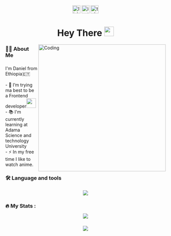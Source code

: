 


###

<div align="center">
  <a href="https://www.linkedin.com/in/dani-boy-35552624b/"><img src="https://img.shields.io/static/v1?message=LinkedIn&logo=linkedin&label=&color=0077B5&logoColor=white&labelColor=&style=for-the-badge" height="25" alt="linkedin logo"  /></a>
  <a href="https://www.instagram.com/da_nnn_yyy/#"><img src="https://img.shields.io/static/v1?message=Instagram&logo=instagram&label=&color=red&logoColor=white&labelColor=&style=for-the-badge" height="25" alt="instagram logo"  /></a>
  <a href="https://t.me/g_dnl" ><img src="https://img.shields.io/static/v1?message=TeleGram&logo=telegram&label=&color=33AAE2&logoColor=white&labelColor=&style=for-the-badge" height="25" alt="telegram logo"  /></a>
  

</div>

###

###

<h1 align="center">Hey There
  <img src="https://media.giphy.com/media/hvRJCLFzcasrR4ia7z/giphy.gif" width="30px"/>
</h1>

<img align="right" alt="Coding" width="400"
    src="https://github.com/user-attachments/assets/fc577698-34df-479e-8729-e881d7c29d01">

###

<h3 align="left">👩‍💻  About Me</h3>

###
<p align="left">I'm Daniel from Ethiopia🇪🇹<br><br>- 🔭 I’m trying ma best to be a Frontend developer<img src="https://media.giphy.com/media/WUlplcMpOCEmTGBtBW/giphy.gif" width="30">
  <br>- 📚 I'm currently learning at Adama Science and technology University<br>- ⚡ In my free time I like to watch anime.
</p>
  
###

<h3 align="left">🛠 Language and tools</h3>

###



<p align="center">
  <a href="https://skillicons.dev">
    <img src="https://skillicons.dev/icons?i=figma,react,tailwind,css,git,django,python" />
  </a>
</p>

###

<h3 align="left" style="margin-bottom:10px">🔥   My Stats :</h3>

<p align="center"> <img src="https://github-readme-stats.vercel.app/api?username=da-nn-yy&theme=vue-dark"/> </p>

###
<p align="center"> <img align="center" src="https://github-readme-stats.vercel.app/api/top-langs/?username=da-nn-yy&layout=compact&theme=vision-friendly-dark"/></p>

###
